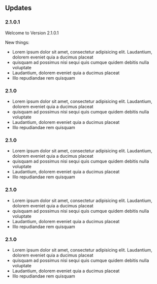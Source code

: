 Updates
-------

### 2.1.0.1

Welcome to Version 2.1.0.1

New things:

-   Lorem ipsum dolor sit amet, consectetur adipisicing elit.
    Laudantium, dolorem eveniet quia a ducimus placeat
-   quisquam ad possimus nisi sequi quis cumque quidem debitis nulla
    voluptate
-   Laudantium, dolorem eveniet quia a ducimus placeat
-   Illo repudiandae rem quisquam

### 2.1.0

-   Lorem ipsum dolor sit amet, consectetur adipisicing elit.
    Laudantium, dolorem eveniet quia a ducimus placeat
-   quisquam ad possimus nisi sequi quis cumque quidem debitis nulla
    voluptate
-   Laudantium, dolorem eveniet quia a ducimus placeat
-   Illo repudiandae rem quisquam

### 2.1.0

-   Lorem ipsum dolor sit amet, consectetur adipisicing elit.
    Laudantium, dolorem eveniet quia a ducimus placeat
-   quisquam ad possimus nisi sequi quis cumque quidem debitis nulla
    voluptate
-   Laudantium, dolorem eveniet quia a ducimus placeat
-   Illo repudiandae rem quisquam

### 2.1.0

-   Lorem ipsum dolor sit amet, consectetur adipisicing elit.
    Laudantium, dolorem eveniet quia a ducimus placeat
-   quisquam ad possimus nisi sequi quis cumque quidem debitis nulla
    voluptate
-   Laudantium, dolorem eveniet quia a ducimus placeat
-   Illo repudiandae rem quisquam

### 2.1.0

-   Lorem ipsum dolor sit amet, consectetur adipisicing elit.
    Laudantium, dolorem eveniet quia a ducimus placeat
-   quisquam ad possimus nisi sequi quis cumque quidem debitis nulla
    voluptate
-   Laudantium, dolorem eveniet quia a ducimus placeat
-   Illo repudiandae rem quisquam

